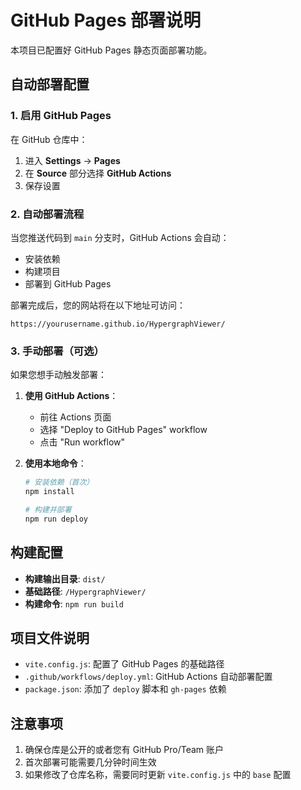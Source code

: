 # GitHub Pages 部署说明

本项目已配置好 GitHub Pages 静态页面部署功能。

## 自动部署配置

### 1. 启用 GitHub Pages

在 GitHub 仓库中：

1. 进入 **Settings** → **Pages**
2. 在 **Source** 部分选择 **GitHub Actions**
3. 保存设置

### 2. 自动部署流程

当您推送代码到 `main` 分支时，GitHub Actions 会自动：

- 安装依赖
- 构建项目
- 部署到 GitHub Pages

部署完成后，您的网站将在以下地址可访问：

```
https://yourusername.github.io/HypergraphViewer/
```

### 3. 手动部署（可选）

如果您想手动触发部署：

1. **使用 GitHub Actions**：

   - 前往 Actions 页面
   - 选择 "Deploy to GitHub Pages" workflow
   - 点击 "Run workflow"

2. **使用本地命令**：

   ```bash
   # 安装依赖（首次）
   npm install

   # 构建并部署
   npm run deploy
   ```

## 构建配置

- **构建输出目录**: `dist/`
- **基础路径**: `/HypergraphViewer/`
- **构建命令**: `npm run build`

## 项目文件说明

- `vite.config.js`: 配置了 GitHub Pages 的基础路径
- `.github/workflows/deploy.yml`: GitHub Actions 自动部署配置
- `package.json`: 添加了 `deploy` 脚本和 `gh-pages` 依赖

## 注意事项

1. 确保仓库是公开的或者您有 GitHub Pro/Team 账户
2. 首次部署可能需要几分钟时间生效
3. 如果修改了仓库名称，需要同时更新 `vite.config.js` 中的 `base` 配置
